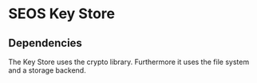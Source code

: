 # SEOS Key Store

## Dependencies

The Key Store uses the crypto library. Furthermore it uses the file system
and a storage backend.
